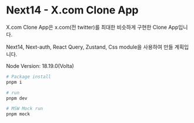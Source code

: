 <h1>Next14 - X.com Clone App</h3>

X.com Clone App은 x.com(전 twitter)를 최대한 비슷하게 구현한 Clone App입니다.

Next14, Next-auth, React Query, Zustand, Css module을 사용하여 만들 계획입니다.

Node Version: 18.19.0(Volta)

```bash
# Package install
pnpm i

# run
pnpm dev

# MSW Mock run
pnpm mock
```
